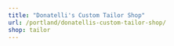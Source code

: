 ```yaml
---
title: "Donatelli's Custom Tailor Shop"
url: /portland/donatellis-custom-tailor-shop/
shop: tailor
---
```

